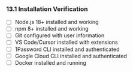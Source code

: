 ### 13.1 Installation Verification
- [ ] Node.js 18+ installed and working
- [ ] npm 8+ installed and working
- [ ] Git configured with user information
- [ ] VS Code/Cursor installed with extensions
- [ ] 1Password CLI installed and authenticated
- [ ] Google Cloud CLI installed and authenticated
- [ ] Docker installed and running
